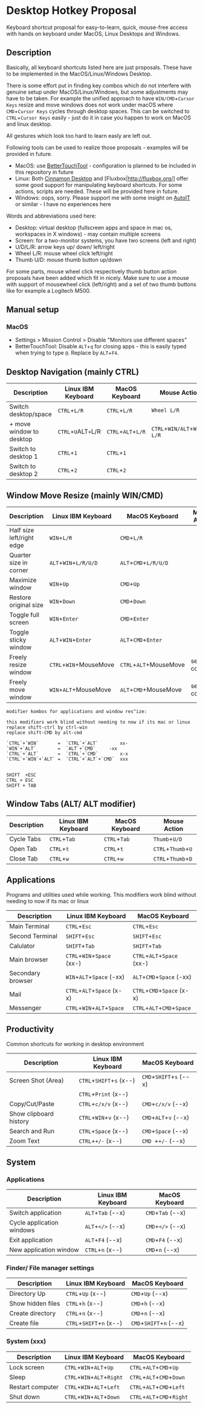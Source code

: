 # Desktop Hotkey Proposal
Keyboard shortcut proposal for easy-to-learn, quick, mouse-free access with hands on keyboard under MacOS, Linux Desktops and Windows.

## Description
Basically, all keyboard shortcuts listed here are just proposals. These have to be implemented in the MacOS/Linux/Windows Desktop. 

There is some effort put in finding key combos which do not interfere with genuine setup under MacOS/Linux/Windows, but some adjustments may have to be taken. For example the unified approach to have `WIN/CMD`+`Cursor Keys` resize and move windows does not work under macOS where `CMD`+`Cursor Keys` cycles through desktop spaces. This can be switched to `CTRL`+`Cursor Keys` easily - just do it in case you happen to work on MacOS and linux desktop.

All gestures which look too hard to learn easly are left out. 

Following tools can be used to realize those proposals - examples will be provided in future.

* MacOS: use [BetterTouchTool](https://folivora.ai/) - configuration is planned to be included in this repository in future
* Linux: Both [Cinnamon Desktop](https://linuxmint.com/download.php) and [Fluxbox|http://fluxbox.org/]  offer some good support for manipulating keyboard shortcuts. For some actions, scripts are needed. These will be provided here in future.
* Windows: oops, sorry. Please support me with some insight on [AutoIT](https://www.autoitscript.com/site/autoit/) or similar - I have no experiences here

Words and abbreviations used here:

* Desktop: virtual desktop (fullscreen apps and space in mac os, workspaces in X windows) - may contain multiple screens
* Screen: for a two-monitor systems, you have two screens (left and right)
* U/D/L/R: arrow keys up/ down/ left/right
* Wheel L/R: mouse wheel click left/right
* Thumb U/D: mouse thumb button up/down

For some parts, mouse wheel click respectively thumb button action proposals have been added which fit in nicely. Make sure to use a mouse with support of mousewheel click (left/right) and a set of two thumb buttons like for example a Logitech M500.

## Manual setup


### MacOS

* Settings > Mission Control > Disable "Monitors use different spaces"
* BetterTouchTool: Disable `ALT`+`q` for closing apps - this is easily typed when trying to type `@`. Replace by `ALT`+`F4`.


## Desktop Navigation (mainly CTRL)

|Description              |Linux IBM Keyboard       | MacOS Keyboard          |Mouse Action                    |
|-------------------------|-------------------------|-------------------------|--------------------------------|
|Switch desktop/space     |`CTRL`+`L/R`             |`CTRL`+`L/R`             |`Wheel L/R`                     |
|+ move window to desktop |`CTRL`+`U`ALT`+`L/R      |`CTRL`+`ALT`+`L/R`       |`CTRL`+`WIN/ALT`+`Wheel L/R`    |
|Switch to desktop 1      |`CTRL`+`1`               |`CTRL`+`1`               |                                |
|Switch to desktop 2      |`CTRL`+`2`               |`CTRL`+`2`               |                                |


## Window Move Resize (mainly WIN/CMD)

|Description              |Linux IBM Keyboard       | MacOS Keyboard          |Mouse Action             |
|-------------------------|-------------------------|-------------------------|-------------------------|
|Half size left/right edge|`WIN`+`L/R`              |`CMD`+`L/R`              |                         |
|Quarter size in corner   |`ALT`+`WIN`+`L/R/U/D`    |`ALT`+`CMD`+`L/R/U/D`    |                         |
|Maximize window          |`WIN`+`Up`               |`CMD`+`Up`               |                         |
|Restore original size    |`WIN`+`Down`             |`CMD`+`Down`             |                         |
|Toggle full screen       |`WIN`+`Enter`            |`CMD`+`Enter`            |                         |
|Toggle sticky window     |`ALT`+`WIN`+`Enter`      |`ALT`+`CMD`+`Enter`      |                         |
|Freely resize window     |`CTRL`+`WIN`+MouseMove   |`CTRL`+`ALT`+MouseMove   |see left columns         |
|Freely move window       |`WIN`+`ALT`+MouseMove    |`ALT`+`CMD`+MouseMove    |see left columns         |

```
modifier kombos for applications and window res^ize:

this modifiers work blind without needing to now if its mac or linux
replace shift-ctrl by ctrl-win
replace shift-CMD by alt-cmd

`CTRL`+`WIN`       =  `CTRL`+`ALT`        xx-  
`WIN`+`ALT`        =  `ALT`+`CMD`	  -xx
`CTRL`+`ALT`       =  `CTRL`+`CMD`        x-x  
`CTRL`+`WIN`+`ALT` =  `CTRL`+`ALT`+`CMD`  xxx


SHIFT  +ESC
CTRL + ESC
SHIFT + TAB
```


## Window Tabs (ALT/ ALT modifier)

|Description              |Linux IBM Keyboard       | MacOS Keyboard          |Mouse Action             |
|-------------------------|-------------------------|-------------------------|-------------------------|
|Cycle Tabs               |`CTRL`+`Tab`             |`CTRL`+`Tab`             |`Thumb`+`U/D`            |
|Open Tab                 |`CTRL`+`t`               |`CTRL`+`t`               |`CTRL`+`Thumb`+`U`       |
|Close Tab                |`CTRL`+`w`               |`CTRL`+`w`               |`CTRL`+`Thumb`+`D`       |


## Applications 
Programs and utilities used while working. This modifiers work blind without needing to now if its mac or linux


|Description              |Linux IBM Keyboard         | MacOS Keyboard            |
|-------------------------|---------------------------|---------------------------|
|Main Terminal            |`CTRL`+`Esc`               |`CTRL`+`Esc`               |
|Second Terminal          |`SHIFT`+`Esc`              |`SHIFT`+`Esc`              |
|Calulator                |`SHIFT`+`Tab`              |`SHIFT`+`Tab`              |
|Main browser             |`CTRL`+`WIN`+`Space` (xx-) |`CTRL`+`ALT`+`Space` (xx-) |   
|Secondary browser        |`WIN`+`ALT`+`Space`  (-xx) |`ALT`+`CMD`+`Space`  (-xx) |  
|Mail                     |`CTRL`+`ALT`+`Space` (x-x) |`CTRL`+`CMD`+`Space` (x-x) |  
|Messenger                |`CTRL`+`WIN`+`ALT`+`Space` |`CTRL`+`ALT`+`CMD`+`Space` |  


## Productivity

Common shortcuts for working in desktop environment


|Description              |Linux IBM Keyboard         | MacOS Keyboard              |
|-------------------------|---------------------------|-----------------------------|
|Screen Shot (Area)       |`CTRL`+`SHIFT`+`s`  (x--)  |`CMD`+`SHIFT`+`s`    (--x)   |
|                         |`CTRL`+`Print`      (x--)  |                             |
|Copy/Cut/Paste           |`CTRL`+`c/x/v`      (x--)  |`CMD`+`c/x/v`        (--x)   |
|Show clipboard history   |`CTRL`+`WIN`+`v`    (x--)  |`CMD`+`ALT`+`v`      (--x)   |
|Search and Run           |`CTRL`+`Space`      (x--)  |`CMD`+`Space`        (--x)   |
|Zoom Text                |`CTRL`+`+/-`        (x--)  |`CMD `+`+/-`         (--x)   |


## System


### Applications

|Description              |Linux IBM Keyboard         | MacOS Keyboard           |
|-------------------------|---------------------------|--------------------------|
|Switch application       |`ALT`+`Tab` (--x)          |`CMD`+`Tab`  (--x)        |
|Cycle application windows|`ALT`+`</>` (--x)          |`CMD`+`</>`  (--x)        |
|Exit application         |`ALT`+`F4`  (--x)          |`CMD`+`F4`   (--x)        |
|New application window   |`CTRL`+`n`  (x--)          |`CMD`+`n`    (--x)        |

### Finder/ File manager settings

|Description              |Linux IBM Keyboard         | MacOS Keyboard           |
|-------------------------|---------------------------|--------------------------|
|Directory Up             |`CTRL`+`Up`        (x--)   |`CMD`+`Up`        (--x)   |
|Show hidden files        |`CTRL`+`h`         (x--)   |`CMD`+`h`         (--x)   |
|Create directory         |`CTRL`+`n`         (x--)   |`CMD`+`n`         (--x)   |
|Create file              |`CTRL`+`SHIFT`+`n` (x--)   |`CMD`+`SHIFT`+`n` (--x)   |

### System (xxx)

|Description              |Linux IBM Keyboard         | MacOS Keyboard           |
|-------------------------|---------------------------|--------------------------|
|Lock screen              |`CTRL`+`WIN`+`ALT`+`Up`    |`CTRL`+`ALT`+`CMD`+`Up`   |
|Sleep                    |`CTRL`+`WIN`+`ALT`+`Right` |`CTRL`+`ALT`+`CMD`+`Down` |
|Restart computer         |`CTRL`+`WIN`+`ALT`+`Left`  |`CTRL`+`ALT`+`CMD`+`Left` |
|Shut down                |`CTRL`+`WIN`+`ALT`+`Down`  |`CTRL`+`ALT`+`CMD`+`Right`|
